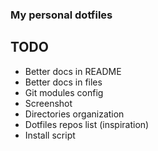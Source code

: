 ### My personal dotfiles

## TODO
* Better docs in README
* Better docs in files
* Git modules config
* Screenshot
* Directories organization
* Dotfiles repos list (inspiration)
* Install script 
